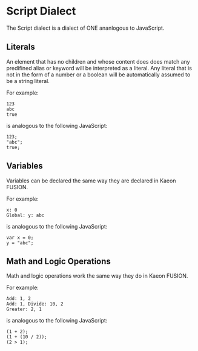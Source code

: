 # Script Dialect

The Script dialect is a dialect of ONE ananlogous to JavaScript.

## Literals

An element that has no children and whose content does does match any predifined alias or keyword will be interpreted as a literal.
Any literal that is not in the form of a number or a boolean will be automatically assumed to be a string literal.

For example:

    123
    abc
    true

is analogous to the following JavaScript:

    123;
    "abc";
    true;

## Variables

Variables can be declared the same way they are declared in Kaeon FUSION.

For example:

    x: 0
    Global: y: abc

is analogous to the following JavaScript:

    var x = 0;
    y = "abc";

## Math and Logic Operations

Math and logic operations work the same way they do in Kaeon FUSION.

For example:

    Add: 1, 2
    Add: 1, Divide: 10, 2
    Greater: 2, 1
			
is analogous to the following JavaScript:
				
    (1 + 2);
    (1 + (10 / 2));
    (2 > 1);
